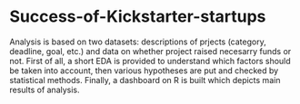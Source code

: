 # Success-of-Kickstarter-startups
Analysis is based on two datasets: descriptions of prjects (category, deadline, goal, etc.) and data on whether project raised necesarry funds or not. First of all, a short EDA is provided to understand which factors should be taken into account, then various hypotheses are put and checked by statistical methods. Finally, a dashboard on R is built which depicts main results of analysis.
